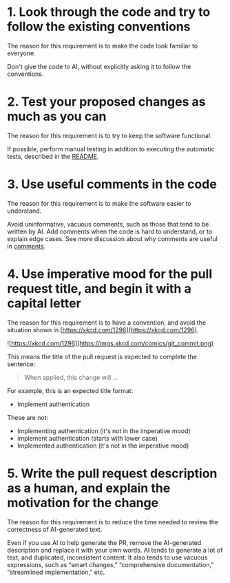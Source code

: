 # 1. Look through the code and try to follow the existing conventions

  The reason for this requirement is to make the code look familiar to everyone.

  Don't give the code to AI, without explicitly asking it to follow the conventions.

# 2. Test your proposed changes as much as you can

   The reason for this requirement is to try to keep the software functional.

   If possible, perform manual testing in addition to executing the automatic tests, described in the [README](./README.md#running-tests).

# 3. Use useful comments in the code

   The reason for this requirement is to make the software easier to understand.

   Avoid uninformative, vacuous comments, such as those that tend to be written by AI.
   Add comments when the code is hard to understand, or to explain edge cases.
   See more discussion about why comments are useful in [comments](https://github.com/johnousterhout/aposd-vs-clean-code?tab=readme-ov-file#comments).

# 4. Use imperative mood for the pull request title, and begin it with a capital letter

   The reason for this requirement is to have a convention, and avoid the situation shown in [https://xkcd.com/1296](https://xkcd.com/1296).

   ![https://xkcd.com/1296](https://imgs.xkcd.com/comics/git_commit.png)

   This means the title of the pull request is expected to complete the sentence:

   > When applied, this change will ...

   For example, this is an expected title format:

   - Implement authentication

   These are not:

   - Implementing authentication (it's not in the imperative mood)
   - implement authentication (starts with lower case)
   - Implemented authentication (it's not in the imperative mood)

# 5. Write the pull request description as a human, and explain the motivation for the change

   The reason for this requirement is to reduce the time needed to review the correctness of AI-generated text.

   Even if you use AI to help generate the PR, remove the AI-generated description and replace it with your own words.
   AI tends to generate a lot of text, and duplicated, inconsistent content.
   It also tends to use vacuous expressions, such as “smart changes,” “comprehensive documentation,” “streamlined implementation,” etc.

